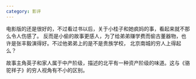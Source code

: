 ```yaml
---
category: 影评
---
```

电影版的还是很好的，不过看过书以后，关于小桂子和她疯妈的事，看起来就不那么令人伤感了。
反而是小偷的故事更感人，为了给弟弟赚学费而偷古董器物，也许是张丰毅演得好。不过他弟弟上的是不是贵族学校，
北京南城的穷人上得起么？ 

故事主角英子和家人属于中产阶级，描述的北平有一种资产阶级的味道。这与《骆驼祥子》的穷人视角有不小的区别。
